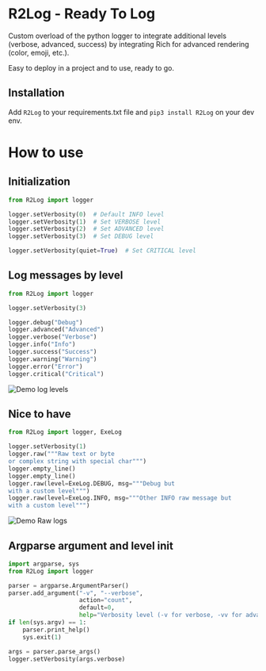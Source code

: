 # R2Log - Ready To Log
Custom overload of the python logger to integrate additional levels (verbose, advanced, success) by integrating Rich for advanced rendering (color, emoji, etc.).

Easy to deploy in a project and to use, ready to go.

## Installation

Add `R2Log` to your requirements.txt file and `pip3 install R2Log` on your dev env.

# How to use

## Initialization

```python
from R2Log import logger

logger.setVerbosity(0)  # Default INFO level 
logger.setVerbosity(1)  # Set VERBOSE level 
logger.setVerbosity(2)  # Set ADVANCED level 
logger.setVerbosity(3)  # Set DEBUG level 

logger.setVerbosity(quiet=True)  # Set CRITICAL level 
```

## Log messages by level

```python
from R2Log import logger

logger.setVerbosity(3)

logger.debug("Debug")
logger.advanced("Advanced")
logger.verbose("Verbose")
logger.info("Info")
logger.success("Success")
logger.warning("Warning")
logger.error("Error")
logger.critical("Critical")
```

![Demo log levels](examples/log_levels.png)

## Nice to have

```python
from R2Log import logger, ExeLog

logger.setVerbosity(1)
logger.raw("""Raw text or byte 
or complex string with special char""")
logger.empty_line()
logger.empty_line()
logger.raw(level=ExeLog.DEBUG, msg="""Debug but 
with a custom level""")
logger.raw(level=ExeLog.INFO, msg="""Other INFO raw message but 
with a custom level""")
```
![Demo Raw logs](examples/raw_logs.png)


## Argparse argument and level init

```python
import argparse, sys
from R2Log import logger

parser = argparse.ArgumentParser()
parser.add_argument("-v", "--verbose",
                    action="count",
                    default=0,
                    help="Verbosity level (-v for verbose, -vv for advanced, -vvv for debug)")
if len(sys.argv) == 1:
    parser.print_help()
    sys.exit(1)

args = parser.parse_args()
logger.setVerbosity(args.verbose)
```
